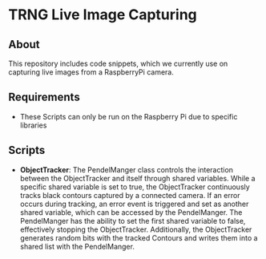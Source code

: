 # TRNG Live Image Capturing

## About
This repository includes code snippets, which we currently use on capturing live images from a RaspberryPi camera.

## Requirements
- These Scripts can only be run on the Raspberry Pi due to specific libraries

## Scripts
- __ObjectTracker__: The PendelManger class controls the interaction between the ObjectTracker and itself through shared variables. While a specific shared variable is set to true, the ObjectTracker continuously tracks black contours captured by a connected camera. If an error occurs during tracking, an error event is triggered and set as another shared variable, which can be accessed by the PendelManger. The PendelManger has the ability to set the first shared variable to false, effectively stopping the ObjectTracker. Additionally, the ObjectTracker generates random bits with the tracked Contours and writes them into a shared list with the PendelManger.
